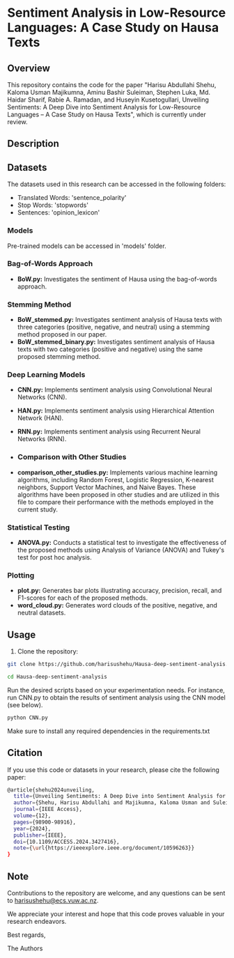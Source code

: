 # Sentiment Analysis in Low-Resource Languages: A Case Study on Hausa Texts

## Overview

This repository contains the code for the paper "Harisu Abdullahi Shehu, Kaloma Usman Majikumna, Aminu Bashir Suleiman, Stephen Luka, Md. Haidar Sharif, Rabie A. Ramadan, and Huseyin Kusetogullari, Unveiling Sentiments: A Deep Dive into Sentiment Analysis for Low-Resource Languages – A Case Study on Hausa Texts", which is currently under review.

## Description

## Datasets

The datasets used in this research can be accessed in the following folders:

- Translated Words: 'sentence_polarity'
- Stop Words: 'stopwords'
- Sentences: 'opinion_lexicon'

### Models
Pre-trained models can be accessed in 'models' folder.

### Bag-of-Words Approach
- **BoW.py:** Investigates the sentiment of Hausa using the bag-of-words approach.

### Stemming Method
- **BoW_stemmed.py:** Investigates sentiment analysis of Hausa texts with three categories (positive, negative, and neutral) using a stemming method proposed in our paper.
- **BoW_stemmed_binary.py:** Investigates sentiment analysis of Hausa texts with two categories (positive and negative) using the same proposed stemming method.

### Deep Learning Models
- **CNN.py:** Implements sentiment analysis using Convolutional Neural Networks (CNN).
- **HAN.py:** Implements sentiment analysis using Hierarchical Attention Network (HAN).
- **RNN.py:** Implements sentiment analysis using Recurrent Neural Networks (RNN).

- ### Comparison with Other Studies
- **comparison_other_studies.py:** Implements various machine learning algorithms, including Random Forest, Logistic Regression, K-nearest neighbors, Support Vector Machines, and Naive Bayes. These algorithms have been proposed in other studies and are utilized in this file to compare their performance with the methods employed in the current study.


### Statistical Testing
- **ANOVA.py:** Conducts a statistical test to investigate the effectiveness of the proposed methods using Analysis of Variance (ANOVA) and Tukey's test for post hoc analysis.

### Plotting
- **plot.py:** Generates bar plots illustrating accuracy, precision, recall, and F1-scores for each of the proposed methods.
- **word_cloud.py:** Generates word clouds of the positive, negative, and neutral datasets.

## Usage

1. Clone the repository:

```bash
git clone https://github.com/harisushehu/Hausa-deep-sentiment-analysis.git

cd Hausa-deep-sentiment-analysis
```

Run the desired scripts based on your experimentation needs. For instance, run CNN.py to obtain the results of sentiment analysis using the CNN model (see below).

```bash
python CNN.py
```

Make sure to install any required dependencies in the requirements.txt


## Citation

If you use this code or datasets in your research, please cite the following paper:

```bash
@article{shehu2024unveiling,
  title={Unveiling Sentiments: A Deep Dive into Sentiment Analysis for Low-Resource Languages – A Case Study on Hausa Texts},
  author={Shehu, Harisu Abdullahi and Majikumna, Kaloma Usman and Suleiman, Aminu Bashir and Luka, Stephen and Sharif, Md. Haidar and Ramadan, Rabie A. and Kusetogullari, Huseyin},
  journal={IEEE Access},
  volume={12},
  pages={98900-98916},
  year={2024},
  publisher={IEEE},
  doi={10.1109/ACCESS.2024.3427416},
  note={\url{https://ieeexplore.ieee.org/document/10596263}}
}
```

## Note

Contributions to the repository are welcome, and any questions can be sent to harisushehu@ecs.vuw.ac.nz.

We appreciate your interest and hope that this code proves valuable in your research endeavors.

Best regards,

The Authors



